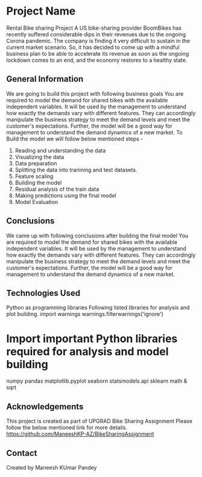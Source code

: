 # Project Name
Rental Bike sharing Project
A US bike-sharing provider BoomBikes has recently suffered considerable dips in their revenues due to the ongoing Corona pandemic. The company is finding it very difficult to sustain in the current market scenario. So, it has decided to come up with a mindful business plan to be able to accelerate its revenue as soon as the ongoing lockdown comes to an end, and the economy restores to a healthy state. 

## General Information
We are going to build this project with following business goals
You are required to model the demand for shared bikes with the available independent variables. It will be used by the management to understand how exactly the demands vary with different features. They can accordingly manipulate the business strategy to meet the demand levels and meet the customer's expectations. Further, the model will be a good way for management to understand the demand dynamics of a new market. 
To Build the model we will follow below mentioned steps -
1. Reading and understanding the data
2. Visualizing the data
3. Data preparation
4. Splitting the data into tranining and test datasets.
5. Feature scaling
6. Building the model
7. Residual analysis of the train data
8. Making predictions using the final model
9. Model Evaluation


## Conclusions
We came up with following conclusions after building the final model
You are required to model the demand for shared bikes with the available independent variables. It will be used by the management to understand how exactly the demands vary with different features. They can accordingly manipulate the business strategy to meet the demand levels and meet the customer's expectations. Further, the model will be a good way for management to understand the demand dynamics of a new market. 

<!-- You don't have to answer all the questions - just the ones relevant to your project. -->


## Technologies Used
Python as programming libraries
Following listed libraries for analysis and plot building.
import warnings
warnings.filterwarnings('ignore')

# Import important Python libraries required for analysis and model building
numpy 
pandas 
matplotlib.pyplot 
seaborn 
statsmodels.api 
sklearn
math & sqrt

<!-- As the libraries versions keep on changing, it is recommended to mention the version of library used in this project -->

## Acknowledgements
This project is created as part of UPGRAD Bike Sharing Assignment
Please follow the below mentioned link for more details.
https://github.com/ManeeshKP-AZ/BikeSharingAssignment



## Contact
Created by Maneesh KUmar Pandey
